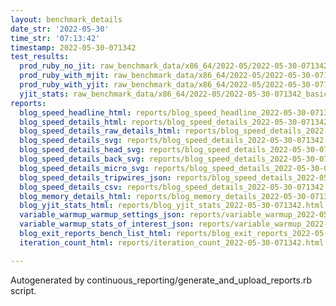 ```yaml
---
layout: benchmark_details
date_str: '2022-05-30'
time_str: '07:13:42'
timestamp: 2022-05-30-071342
test_results:
  prod_ruby_no_jit: raw_benchmark_data/x86_64/2022-05/2022-05-30-071342_basic_benchmark_prod_ruby_no_jit.json
  prod_ruby_with_mjit: raw_benchmark_data/x86_64/2022-05/2022-05-30-071342_basic_benchmark_prod_ruby_with_mjit.json
  prod_ruby_with_yjit: raw_benchmark_data/x86_64/2022-05/2022-05-30-071342_basic_benchmark_prod_ruby_with_yjit.json
  yjit_stats: raw_benchmark_data/x86_64/2022-05/2022-05-30-071342_basic_benchmark_yjit_stats.json
reports:
  blog_speed_headline_html: reports/blog_speed_headline_2022-05-30-071342.html
  blog_speed_details_html: reports/blog_speed_details_2022-05-30-071342.html
  blog_speed_details_raw_details_html: reports/blog_speed_details_2022-05-30-071342.raw_details.html
  blog_speed_details_svg: reports/blog_speed_details_2022-05-30-071342.svg
  blog_speed_details_head_svg: reports/blog_speed_details_2022-05-30-071342.head.svg
  blog_speed_details_back_svg: reports/blog_speed_details_2022-05-30-071342.back.svg
  blog_speed_details_micro_svg: reports/blog_speed_details_2022-05-30-071342.micro.svg
  blog_speed_details_tripwires_json: reports/blog_speed_details_2022-05-30-071342.tripwires.json
  blog_speed_details_csv: reports/blog_speed_details_2022-05-30-071342.csv
  blog_memory_details_html: reports/blog_memory_details_2022-05-30-071342.html
  blog_yjit_stats_html: reports/blog_yjit_stats_2022-05-30-071342.html
  variable_warmup_warmup_settings_json: reports/variable_warmup_2022-05-30-071342.warmup_settings.json
  variable_warmup_stats_of_interest_json: reports/variable_warmup_2022-05-30-071342.stats_of_interest.json
  blog_exit_reports_bench_list_html: reports/blog_exit_reports_2022-05-30-071342.bench_list.html
  iteration_count_html: reports/iteration_count_2022-05-30-071342.html

---
```

Autogenerated by continuous_reporting/generate_and_upload_reports.rb script.
